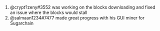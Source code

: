 1. @crypt?zeny#3552 was working on the blocks downloading and fixed an issue where the blocks would stall
2. @salmaan1234#7477 made great progress with his GUI miner for Sugarchain 
